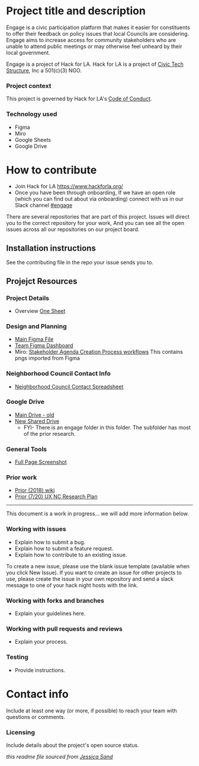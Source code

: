 # Project title and description

Engage is a civic participation platform that makes it easier for constituents to offer their feedback on policy issues that local Councils are considering. Engage aims to increase access for community stakeholders who are unable to attend public meetings or may otherwise feel unheard by their local government.

Engage is a project of Hack for LA. Hack for LA is a project of [Civic Tech Structure](https://www.civictechstructure.org/), Inc a 501(c)(3) NGO. 

### Project context

This project is governed by Hack for LA's [Code of Conduct](https://www.hackforla.org/code-of-conduct/).

### Technology used
- Figma
- Miro
- Google Sheets
- Google Drive

# How to contribute
- Join Hack for LA https://www.hackforla.org/
- Once you have been through onboarding, If we have an open role (which you can find out about via onboarding) connect with us in our Slack channel [#engage](https://hackforla.slack.com/archives/C6JBH478W)

There are several repositories that are part of this project.  Issues will direct you to the correct repository for your work, And you can see all the open issues across all our repositories on our project board.


## Installation instructions

See the contributing file in the repo your issue sends you to.

## Projejct Resources

### Project Details
- Overview [One Sheet](https://docs.google.com/document/d/1Z8TZKnh4n9LNTe6WaEqb4rKI8cb3pMIEnVtabqSrMk8)

### Design and Planning 
- [Main Figma File](https://www.figma.com/file/lcq2vhfqvM77DVDINfBdUQ/Engage-1?node-id=1%3A2)
- [Team Figma Dashboard](https://www.figma.com/files/project/29576025/Engage-Figma-file?fuid=966519326933231162)
- Miro: [Stakeholder Agenda Creation Process workflows](https://miro.com/app/board/o9J_lS-vI3g=/) This contains pngs imported from Figma

### Neighborhood Council Contact Info
- [Neighborhood Council Contact Spreadsheet](https://docs.google.com/spreadsheets/d/1k0MC16A6n5rvSEXc_WGP3KnLJT0zmYl_dvhE8oEipk0/edit?usp=sharing)

### Google Drive
- [Main Drive - old](https://drive.google.com/drive/folders/1rSrFjlzgJqJOIC4DMrANLj4tC0_ZJ3so?usp=sharing)
- [New Shared Drive](https://drive.google.com/drive/folders/1xx9MvmXtD2xHxRN4ubk4dGcSqQdtrUoL?usp=sharing)
   - FYI- There is an engage folder in this folder. The subfolder has most of the prior research.

### General Tools
- [Full Page Screenshot](https://chrome.google.com/webstore/detail/gofullpage-full-page-scre/fdpohaocaechififmbbbbbknoalclacl?hl=en)

### Prior work
- [Prior (2018) wiki](https://github.com/hackla-engage/Engage-Product-Documentation/wiki)
- [Prior (7/20) UX NC Research Plan](https://docs.google.com/document/d/1_6shJLJwMnif5x0r2qJXG09G5SR1fPFtxqzS9g6OqmE/edit?usp=sharing)



---

This document is a work in progress... we will add more information below.


### Working with issues

- Explain how to submit a bug.
- Explain how to submit a feature request.
- Explain how to contribute to an existing issue.

To create a new issue, please use the blank issue template (available when you click New Issue).  If you want to create an issue for other projects to use, please create the issue in your own repository and send a slack message to one of your hack night hosts with the link.


### Working with forks and branches

- Explain your guidelines here.


### Working with pull requests and reviews

- Explain your process.


### Testing

- Provide instructions.



# Contact info

Include at least one way (or more, if possible) to reach your team with questions or comments.


### Licensing

Include details about the project's open source status.

*this readme file sourced from [Jessica Sand](http://jessicasand.com/other-stuff/just-enough-docs/)*
